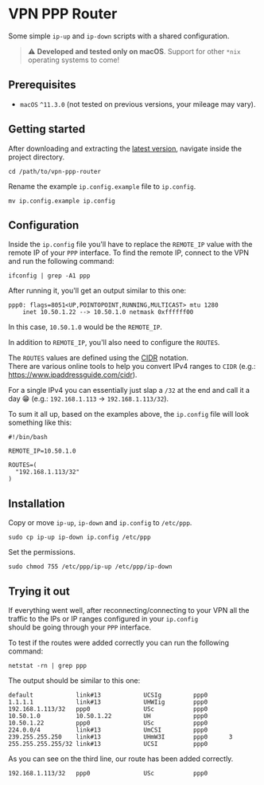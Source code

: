 # VPN PPP Router
Some simple `ip-up` and `ip-down` scripts with a shared configuration.

> :warning: **Developed and tested only on macOS**. Support for other `*nix` operating systems to come!

## Prerequisites

* `macOS` `^11.3.0` (not tested on previous versions, your mileage may vary).

## Getting started
After downloading and extracting the [latest version](https://github.com/bogdannbv/vpn-ppp-router/releases/latest), navigate inside the project directory.
```shell
cd /path/to/vpn-ppp-router
```

Rename the example `ip.config.example` file to `ip.config`.
```shell
mv ip.config.example ip.config
```

## Configuration
Inside the `ip.config` file you'll have to replace the `REMOTE_IP` value with the remote IP of your `PPP` interface.
To find the remote IP, connect to the VPN and run the following command:
```shell
ifconfig | grep -A1 ppp
```

After running it, you'll get an output similar to this one:
```text
ppp0: flags=8051<UP,POINTOPOINT,RUNNING,MULTICAST> mtu 1280
	inet 10.50.1.22 --> 10.50.1.0 netmask 0xffffff00
```

In this case, `10.50.1.0` would be the `REMOTE_IP`.

In addition to `REMOTE_IP`, you'll also need to configure the `ROUTES`.

The `ROUTES` values are defined using the [CIDR](https://en.wikipedia.org/wiki/Classless_Inter-Domain_Routing) notation. \
There are various online tools to help you convert IPv4 ranges to `CIDR` (e.g.: https://www.ipaddressguide.com/cidr).

For a single IPv4 you can essentially just slap a `/32` at the end and call it a day :grin: (e.g.: `192.168.1.113` -> `192.168.1.113/32`).

To sum it all up, based on the examples above, the `ip.config` file will look something like this:
```shell
#!/bin/bash

REMOTE_IP=10.50.1.0

ROUTES=(
  "192.168.1.113/32"
)
```

## Installation
Copy or move `ip-up`, `ip-down` and `ip.config` to `/etc/ppp`.
```shell
sudo cp ip-up ip-down ip.config /etc/ppp
```

Set the permissions.
```shell
sudo chmod 755 /etc/ppp/ip-up /etc/ppp/ip-down
```

## Trying it out
If everything went well, after reconnecting/connecting to your VPN all the traffic to the IPs or IP ranges configured in your `ip.config` \
should be going through your `PPP` interface.

To test if the routes were added correctly you can run the following command:
```shell
netstat -rn | grep ppp
```

The output should be similar to this one:
```text
default            link#13            UCSIg         ppp0
1.1.1.1            link#13            UHWIig        ppp0
192.168.1.113/32   ppp0               USc           ppp0
10.50.1.0          10.50.1.22         UH            ppp0
10.50.1.22         ppp0               USc           ppp0
224.0.0/4          link#13            UmCSI         ppp0
239.255.255.250    link#13            UHmW3I        ppp0      3
255.255.255.255/32 link#13            UCSI          ppp0
```

As you can see on the third line, our route has been added correctly.
```text
192.168.1.113/32   ppp0               USc           ppp0
```